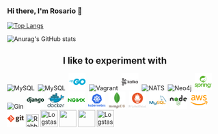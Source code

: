 ### Hi there, I'm Rosario 👋

[![Top Langs](https://github-readme-stats-git-masterrstaa-rickstaa.vercel.app/api/top-langs/?username=rosariocannavo&hide=javascript,tex,jupyter%20notebook,html&langs_count=4&repo=mantellinas/multimedia-project)](https://github.com/anuraghazra/github-readme-stats)

![Anurag's GitHub stats](https://github-readme-stats.vercel.app/api?username=rosariocannavo&show_icons=true&theme=radical) 

<h2 align="center">I like to experiment with </h2>
<div>
    <img src="https://cdn.worldvectorlogo.com/logos/rust.svg" title="Rust"  alt="MySQL" width="40" height="40"/>&nbsp;
      <img src="https://cdn.worldvectorlogo.com/logos/c.svg" title="C++"  alt="MySQL" width="40" height="40"/>&nbsp;
    <img src="https://raw.githubusercontent.com/devicons/devicon/1119b9f84c0290e0f0b38982099a2bd027a48bf1/icons/go/go-original-wordmark.svg" title="Go" alt="Go " width="40" height="40"/>&nbsp;
      <img src="https://cdn.worldvectorlogo.com/logos/vagrant.svg" title="Vagrant"  alt="Vagrant" width="40" height="40"/>&nbsp;
  <img src="https://raw.githubusercontent.com/devicons/devicon/1119b9f84c0290e0f0b38982099a2bd027a48bf1/icons/apachekafka/apachekafka-original-wordmark.svg" title="Kafka" alt="Kafka" width="40" height="40"/>&nbsp;
  <img src="https://avatars.githubusercontent.com/u/10203055?s=200&v=4" title="NATS"  alt="NATS" width="40" height="40"/>&nbsp;
    <img src="https://avatars.githubusercontent.com/u/201120?s=200&v=4" title="Neo4j"  alt="Neo4j" width="40" height="40"/>&nbsp;
  <img src="https://github.com/devicons/devicon/blob/master/icons/spring/spring-original-wordmark.svg" title="Spring" alt="Spring" width="40" height="40"/>&nbsp;
  <img src="https://avatars.githubusercontent.com/u/7894478?s=200&v=4" title="Gin" alt="Gin" width="40" height="40"/>&nbsp;
  <img src="https://raw.githubusercontent.com/devicons/devicon/1119b9f84c0290e0f0b38982099a2bd027a48bf1/icons/django/django-plain-wordmark.svg" title="Django " alt="Django" width="40" height="40"/>&nbsp;
  <img src="https://raw.githubusercontent.com/devicons/devicon/1119b9f84c0290e0f0b38982099a2bd027a48bf1/icons/docker/docker-original-wordmark.svg" title="Docker" alt="Docker" width="40" height="40"/>&nbsp;
  <img src="https://raw.githubusercontent.com/devicons/devicon/1119b9f84c0290e0f0b38982099a2bd027a48bf1/icons/nginx/nginx-original.svg" title="Nginx" alt="Nginx" width="40" height="40"/>&nbsp;
  <img src="https://raw.githubusercontent.com/devicons/devicon/1119b9f84c0290e0f0b38982099a2bd027a48bf1/icons/kubernetes/kubernetes-plain-wordmark.svg" title="Kubernetes" alt="Kubernetes" width="40" height="40"/>&nbsp;
  <img src="https://raw.githubusercontent.com/devicons/devicon/1119b9f84c0290e0f0b38982099a2bd027a48bf1/icons/mongodb/mongodb-original-wordmark.svg" title="MongoDB" alt="MongoDB" width="40" height="40"/>&nbsp;
  <img src="https://raw.githubusercontent.com/devicons/devicon/1119b9f84c0290e0f0b38982099a2bd027a48bf1/icons/prometheus/prometheus-original-wordmark.svg" title="Prometheus"  alt="Prometheus" width="40" height="40"/>&nbsp;
  <img src="https://github.com/devicons/devicon/blob/master/icons/mysql/mysql-original-wordmark.svg" title="MySQL"  alt="MySQL" width="40" height="40"/>&nbsp;
  <img src="https://github.com/devicons/devicon/blob/master/icons/nodejs/nodejs-original-wordmark.svg" title="NodeJS" alt="NodeJS" width="40" height="40"/>&nbsp;
  <img src="https://github.com/devicons/devicon/blob/master/icons/amazonwebservices/amazonwebservices-plain-wordmark.svg" title="AWS" alt="AWS" width="40" height="40"/>&nbsp;
  <img src="https://github.com/devicons/devicon/blob/master/icons/git/git-original-wordmark.svg" title="Git" **alt="Git" width="40" height="40"/>
   <img src="https://cdn.worldvectorlogo.com/logos/rabbitmq.svg" title="RabbitMQ" **alt="RabbitMQ" width="30" height="30" \>
   <img src="https://cdn.worldvectorlogo.com/logos/elastic-logstash.svg" title="Logstash" **alt="Log" width="40" height="40" \>
   <img src="https://cdn.worldvectorlogo.com/logos/elastic-kibana.svg" **alt="Log" width="40" height="40" \>
   <img src="https://cdn.worldvectorlogo.com/logos/grafana.svg" **alt="Log" width="40" height="40" \>
   <img src="https://cdn.worldvectorlogo.com/logos/apache-spark-5.svg" title="Logstash" **alt="Log" width="40" height="40" \>
</div>
